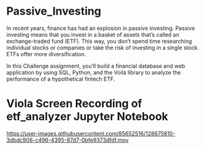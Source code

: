 

# Passive_Investing
In recent years, finance has had an explosion in passive investing. Passive investing means that you invest in a basket of assets that’s called an exchange-traded fund (ETF). This way, you don’t spend time researching individual stocks or companies or take the risk of investing in a single stock. ETFs offer more diversification.

In this Challenge assignment, you’ll build a financial database and web application by using SQL, Python, and the Voilà library to analyze the performance of a hypothetical fintech ETF.

# Viola Screen Recording of etf_analyzer Jupyter Notebook

https://user-images.githubusercontent.com/85652516/128675810-3dbdc906-c496-4395-87d7-0bfe9373dfdf.mov
